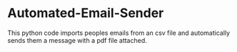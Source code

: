 # Automated-Email-Sender
This python code imports peoples emails from an csv file and automatically sends them a message with a pdf file attached.
